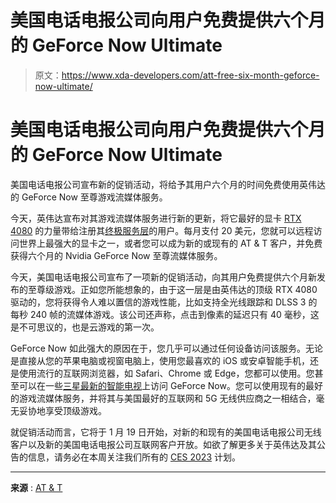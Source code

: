 # 美国电话电报公司向用户免费提供六个月的 GeForce Now Ultimate

> 原文：<https://www.xda-developers.com/att-free-six-month-geforce-now-ultimate/>

# 美国电话电报公司向用户免费提供六个月的 GeForce Now Ultimate

美国电话电报公司宣布新的促销活动，将给予其用户六个月的时间免费使用英伟达的 GeForce Now 至尊游戏流媒体服务。

今天，英伟达宣布对其游戏流媒体服务进行新的更新，将它最好的显卡 [RTX 4080](https://www.xda-developers.com/nvidia-geforce-rtx-4080-available-today/) 的力量带给注册其[终极服务层](https://www.xda-developers.com/nvidia-geforce-rtx-4070-ti-ces-2023/)的用户。每月支付 20 美元，您就可以远程访问世界上最强大的显卡之一，或者您可以成为新的或现有的 AT & T 客户，并免费获得六个月的 Nvidia GeForce Now 至尊流媒体服务。

今天，美国电话电报公司宣布了一项新的促销活动，向其用户免费提供六个月新发布的至尊级游戏。正如您所能想象的，由于这一层是由英伟达的顶级 RTX 4080 驱动的，您将获得令人难以置信的游戏性能，比如支持全光线跟踪和 DLSS 3 的每秒 240 帧的流媒体游戏。该公司还声称，点击到像素的延迟只有 40 毫秒，这是不可思议的，也是云游戏的第一次。

GeForce Now 如此强大的原因在于，您几乎可以通过任何设备访问该服务。无论是直接从您的苹果电脑或视窗电脑上，使用您最喜欢的 iOS 或安卓智能手机，还是使用流行的互联网浏览器，如 Safari、Chrome 或 Edge，您都可以使用。您甚至可以在一些[三星最新的智能电视](https://www.xda-developers.com/samsung-gaming-hub-feature-for-samsung-smart-tvs/)上访问 GeForce Now。您可以使用现有的最好的游戏流媒体服务，并将其与美国最好的互联网和 5G 无线供应商之一相结合，毫无妥协地享受顶级游戏。

就促销活动而言，它将于 1 月 19 日开始，对新的和现有的美国电话电报公司无线客户以及新的美国电话电报公司互联网客户开放。如欲了解更多关于英伟达及其公告的信息，请务必在本周关注我们所有的 [CES 2023](https://www.xda-developers.com/ces-2023/) 计划。

* * *

**来源** : [AT & T](https://about.att.com/story/2023/nvidia-geforce-now-offer.html)